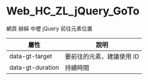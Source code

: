 # Web_HC_ZL_jQuery_GoTo
網頁 赫綵 中壢 jQuery 前往元素位置

屬性              | 說明
------------------|------------------------
data-gt-target    |要前往的元素，建議使用 ID
data-gt-duration  |持續時間